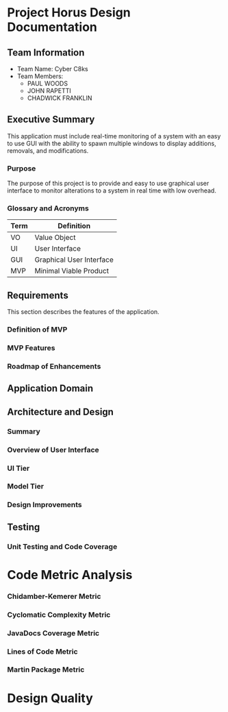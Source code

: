 # Project Horus Design Documentation

## Team Information
* Team Name: Cyber C8ks
* Team Members:
    * PAUL WOODS
    * JOHN RAPETTI
    * CHADWICK FRANKLIN

## Executive Summary

This application must include real-time monitoring of a system with an easy to use GUI with
the ability to spawn multiple windows to display additions, removals, and modifications.

### Purpose

The purpose of this project is to provide and easy to use graphical user interface to monitor
alterations to a system in real time with low overhead.

### Glossary and Acronyms

| Term | Definition |
|------|------------|
| VO   |Value Object|
| UI   |User Interface|
| GUI  | Graphical User Interface|
| MVP  | Minimal Viable Product|

## Requirements

This section describes the features of the application.

### Definition of MVP

### MVP Features

### Roadmap of Enhancements

## Application Domain

## Architecture and Design

### Summary

### Overview of User Interface

### UI Tier

### Model Tier

### Design Improvements

## Testing

### Unit Testing and Code Coverage

# Code Metric Analysis

### Chidamber-Kemerer Metric

### Cyclomatic Complexity Metric

### JavaDocs Coverage Metric

### Lines of Code Metric

### Martin Package Metric

# Design Quality